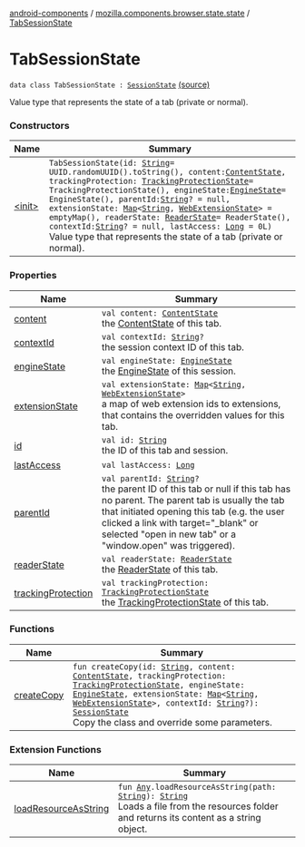[android-components](../../index.md) / [mozilla.components.browser.state.state](../index.md) / [TabSessionState](./index.md)

# TabSessionState

`data class TabSessionState : `[`SessionState`](../-session-state/index.md) [(source)](https://github.com/mozilla-mobile/android-components/blob/master/components/browser/state/src/main/java/mozilla/components/browser/state/state/TabSessionState.kt#L25)

Value type that represents the state of a tab (private or normal).

### Constructors

| Name | Summary |
|---|---|
| [&lt;init&gt;](-init-.md) | `TabSessionState(id: `[`String`](https://kotlinlang.org/api/latest/jvm/stdlib/kotlin/-string/index.html)` = UUID.randomUUID().toString(), content: `[`ContentState`](../-content-state/index.md)`, trackingProtection: `[`TrackingProtectionState`](../-tracking-protection-state/index.md)` = TrackingProtectionState(), engineState: `[`EngineState`](../-engine-state/index.md)` = EngineState(), parentId: `[`String`](https://kotlinlang.org/api/latest/jvm/stdlib/kotlin/-string/index.html)`? = null, extensionState: `[`Map`](https://kotlinlang.org/api/latest/jvm/stdlib/kotlin.collections/-map/index.html)`<`[`String`](https://kotlinlang.org/api/latest/jvm/stdlib/kotlin/-string/index.html)`, `[`WebExtensionState`](../-web-extension-state/index.md)`> = emptyMap(), readerState: `[`ReaderState`](../-reader-state/index.md)` = ReaderState(), contextId: `[`String`](https://kotlinlang.org/api/latest/jvm/stdlib/kotlin/-string/index.html)`? = null, lastAccess: `[`Long`](https://kotlinlang.org/api/latest/jvm/stdlib/kotlin/-long/index.html)` = 0L)`<br>Value type that represents the state of a tab (private or normal). |

### Properties

| Name | Summary |
|---|---|
| [content](content.md) | `val content: `[`ContentState`](../-content-state/index.md)<br>the [ContentState](../-content-state/index.md) of this tab. |
| [contextId](context-id.md) | `val contextId: `[`String`](https://kotlinlang.org/api/latest/jvm/stdlib/kotlin/-string/index.html)`?`<br>the session context ID of this tab. |
| [engineState](engine-state.md) | `val engineState: `[`EngineState`](../-engine-state/index.md)<br>the [EngineState](../-engine-state/index.md) of this session. |
| [extensionState](extension-state.md) | `val extensionState: `[`Map`](https://kotlinlang.org/api/latest/jvm/stdlib/kotlin.collections/-map/index.html)`<`[`String`](https://kotlinlang.org/api/latest/jvm/stdlib/kotlin/-string/index.html)`, `[`WebExtensionState`](../-web-extension-state/index.md)`>`<br>a map of web extension ids to extensions, that contains the overridden values for this tab. |
| [id](id.md) | `val id: `[`String`](https://kotlinlang.org/api/latest/jvm/stdlib/kotlin/-string/index.html)<br>the ID of this tab and session. |
| [lastAccess](last-access.md) | `val lastAccess: `[`Long`](https://kotlinlang.org/api/latest/jvm/stdlib/kotlin/-long/index.html) |
| [parentId](parent-id.md) | `val parentId: `[`String`](https://kotlinlang.org/api/latest/jvm/stdlib/kotlin/-string/index.html)`?`<br>the parent ID of this tab or null if this tab has no parent. The parent tab is usually the tab that initiated opening this tab (e.g. the user clicked a link with target="_blank" or selected "open in new tab" or a "window.open" was triggered). |
| [readerState](reader-state.md) | `val readerState: `[`ReaderState`](../-reader-state/index.md)<br>the [ReaderState](../-reader-state/index.md) of this tab. |
| [trackingProtection](tracking-protection.md) | `val trackingProtection: `[`TrackingProtectionState`](../-tracking-protection-state/index.md)<br>the [TrackingProtectionState](../-tracking-protection-state/index.md) of this tab. |

### Functions

| Name | Summary |
|---|---|
| [createCopy](create-copy.md) | `fun createCopy(id: `[`String`](https://kotlinlang.org/api/latest/jvm/stdlib/kotlin/-string/index.html)`, content: `[`ContentState`](../-content-state/index.md)`, trackingProtection: `[`TrackingProtectionState`](../-tracking-protection-state/index.md)`, engineState: `[`EngineState`](../-engine-state/index.md)`, extensionState: `[`Map`](https://kotlinlang.org/api/latest/jvm/stdlib/kotlin.collections/-map/index.html)`<`[`String`](https://kotlinlang.org/api/latest/jvm/stdlib/kotlin/-string/index.html)`, `[`WebExtensionState`](../-web-extension-state/index.md)`>, contextId: `[`String`](https://kotlinlang.org/api/latest/jvm/stdlib/kotlin/-string/index.html)`?): `[`SessionState`](../-session-state/index.md)<br>Copy the class and override some parameters. |

### Extension Functions

| Name | Summary |
|---|---|
| [loadResourceAsString](../../mozilla.components.support.test.file/kotlin.-any/load-resource-as-string.md) | `fun `[`Any`](https://kotlinlang.org/api/latest/jvm/stdlib/kotlin/-any/index.html)`.loadResourceAsString(path: `[`String`](https://kotlinlang.org/api/latest/jvm/stdlib/kotlin/-string/index.html)`): `[`String`](https://kotlinlang.org/api/latest/jvm/stdlib/kotlin/-string/index.html)<br>Loads a file from the resources folder and returns its content as a string object. |
